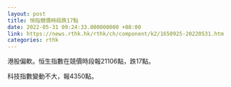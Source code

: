 ```yaml
---
layout: post
title: 恒指競價時段跌17點
date: 2022-05-31 09:24:33.000000000 +08:00
link: https://news.rthk.hk/rthk/ch/component/k2/1650925-20220531.htm
categories: rthk
---
```


港股偏軟。恒生指數在競價時段報21106點，跌17點。

科技指數變動不大，報4350點。
